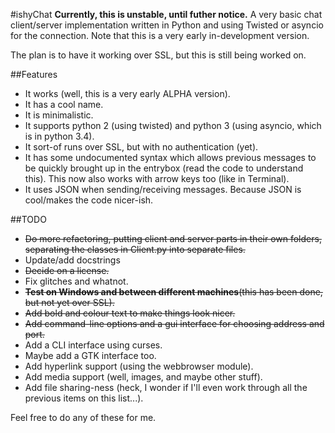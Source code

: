 #ishyChat
**Currently, this is unstable, until futher notice.**
A very basic chat client/server implementation written in Python and using Twisted or asyncio for the connection.
Note that this is a very early in-development version.

The plan is to have it working over SSL, but this is still being worked on.

##Features
* It works (well, this is a very early ALPHA version).
* It has a cool name.
* It is minimalistic.
* It supports python 2 (using twisted) and python 3 (using asyncio, which is in python 3.4).
* It sort-of runs over SSL, but with no authentication (yet).
* It has some undocumented syntax which allows previous messages to be quickly brought up in the entrybox (read the code to understand this). This now also works with arrow keys too (like in Terminal).
* It uses JSON when sending/receiving messages. Because JSON is cool/makes the code nicer-ish.

##TODO
* ~~Do more refactoring, putting client and server parts in their own folders, separating the classes in Client.py into separate files.~~
* Update/add docstrings
* ~~Decide on a license.~~
* Fix glitches and whatnot.
* ~~**Test on Windows and between different machines**(this has been done, but not yet over SSL).~~
* ~~Add bold and colour text to make things look nicer.~~
* ~~Add command-line options and a gui interface for choosing address and port.~~
* Add a CLI interface using curses.
* Maybe add a GTK interface too.
* Add hyperlink support (using the webbrowser module).
* Add media support (well, images, and maybe other stuff).
* Add file sharing-ness (heck, I wonder if I'll even work through all the previous items on this list...).

Feel free to do any of these for me.
